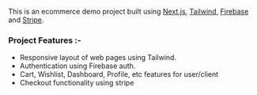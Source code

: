 This is an ecommerce demo project built using [Next.js](https://nextjs.org/), [Tailwind](https://tailwindcss.com), [Firebase](https://firebase.google.com) and [Stripe](https://stripe.com).

### Project Features :-

- Responsive layout of web pages using Tailwind.
- Authentication using Firebase auth.
- Cart, Wishlist, Dashboard, Profile, etc features for user/client
- Checkout functionality using stripe
